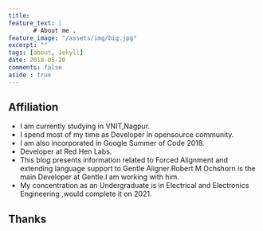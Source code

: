 ```yaml
---
title:
feature_text: |
       # About me .
feature_image: "/assets/img/big.jpg"
excerpt: ""
tags: [about, Jekyll]
date: 2018-05-20
comments: false
aside : true
---
```




## Affiliation
* I am currently studying in  VNIT,Nagpur.
* I spend most of my time as Developer in opensource community.
* I am also incorporated in Google Summer of Code 2018.
* Developer at Red Hen Labs.
* This blog presents information related to Forced Alignment and extending language
  support to Gentle Aligner.Robert M Ochshorn is the main Developer at Gentle.I am
  working with him.  
* My concentration as an Undergraduate is in Electrical and Electronics Engineering ,would complete it on 2021.

## Thanks

